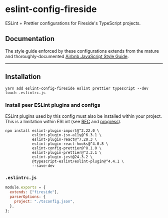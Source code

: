 # eslint-config-fireside

ESLint + Prettier configurations for Fireside's TypeScript projects.

## Documentation

The style guide enforced by these configurations extends from the mature and thoroughly-documented [Airbnb JavaScript Style Guide](https://github.com/airbnb/javascript).

---

## Installation

```
yarn add eslint-config-fireside eslint prettier typescript --dev
touch .eslintrc.js
```

### Install peer ESLint plugins and configs

ESLint plugins used by this config must also be installed within your project. This is a limitation within ESLint (see [RFC](https://github.com/eslint/rfcs/tree/master/designs/2019-config-simplification) and [progress](https://github.com/eslint/eslint/issues/13481)).

```
npm install eslint-plugin-import@^2.22.0 \
            eslint-plugin-jsx-a11y@^6.3.1 \
            eslint-plugin-react@^7.20.3 \
            eslint-plugin-react-hooks@^4.0.8 \
            eslint-config-prettier@^8.1.0 \
            eslint-plugin-prettier@^3.3.1 \
            eslint-plugin-jest@24.3.2 \
            @typescript-eslint/eslint-plugin@^4.4.1 \
            --save-dev
```

### `.eslintrc.js`

```javascript
module.exports = {
  extends: ["fireside"],
  parserOptions: {
    project: "./tsconfig.json",
  },
};
```
